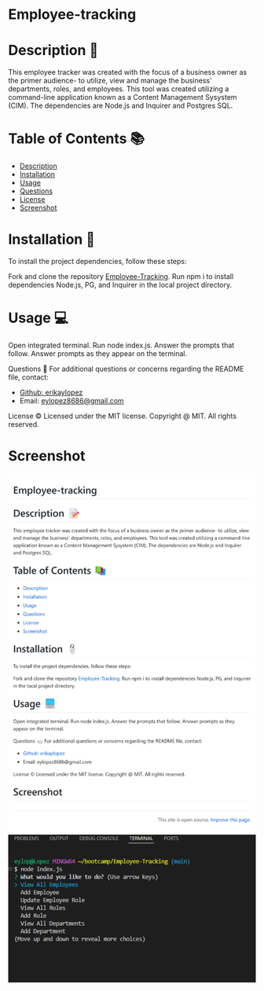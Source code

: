 # Employee-tracking

# Description 📝
This employee tracker was created with the focus of a business owner as the primer audience- to utilize, view and manage the business' departments, roles, and employees. This tool was created utilizing a command-line application known as a Content Management Sysystem (CIM). The dependencies are Node.js and Inquirer and Postgres SQL.

# Table of Contents 📚
- [Description](#description-📝)
- [Installation](#installation-📎)
- [Usage](#usage💻)
- [Questions](#questions-📨)
- [License](#license©)
- [Screenshot](#screenshot)

# Installation 📎
To install the project dependencies, follow these steps:

Fork and clone the repository [Employee-Tracking](https://github.com/erikaylopez/Employee-tracking).
Run npm i to install dependencies Node.js, PG, and Inquirer in the local project directory.

# Usage 💻
Open integrated terminal.
Run node index.js.
Answer the prompts that follow.
Answer prompts as they appear on the terminal.

Questions 📨
For additional questions or concerns regarding the README file, contact:

- [Github: erikaylopez](https://github.com/erikaylopez)
- Email: eylopez8686@gmail.com


License ©
Licensed under the MIT license. Copyright @ MIT. All rights reserved.

# Screenshot
![Screenshot](./Assets/erikaylopez.github.io_Employee-tracking_.png)
![Screenshot](./Assets/terminal.png)

